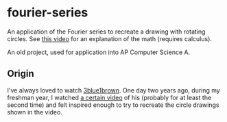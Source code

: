 # fourier-series
An application of the Fourier series to recreate a drawing with rotating circles. See [this video](https://www.youtube.com/watch?v=r6sGWTCMz2k) for an explanation of the math (requires calculus).

An old project, used for application into AP Computer Science A.

## Origin
I've always loved to watch [3blue1brown](https://www.youtube.com/c/3blue1brown). One day two years ago, during my freshman year, I watched [a certain video](https://www.youtube.com/watch?v=r6sGWTCMz2k) of his (probably for at least the second time) and felt inspired enough to try to recreate the circle drawings shown in the video.


